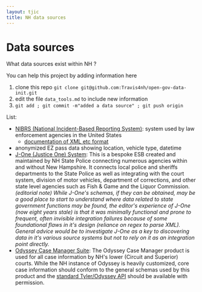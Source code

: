 ```yaml
---
layout: tjic
title: NH data sources
---
```


# Data sources

What data sources exist within NH ?

You can help this project by adding information here
1. clone this repo `git clone git@github.com:Travis4nh/open-gov-data-init.git`
1. edit the file `data_tools.md` to include new information
1. `git add ; git commit -m"added a data source" ; git push origin`


List:

- [NIBRS (National Incident-Based Reporting System)](https://www.fbi.gov/how-we-can-help-you/more-fbi-services-and-information/ucr/nibrs): system used by law enforcement agencies in the United States
  - [documentation of XML etc format](https://le.fbi.gov/informational-tools/ucr/ucr-technical-specifications-user-manuals-and-data-tools#NIBRS)
- anonymized EZ pass data showing  location, vehicle type, datetime 
- [J-One (Justice One) System](https://www.nhsp.dos.nh.gov/our-services/justice-information-bureau/j-one-program): This is a bespoke ESB created and maintained by NH State Police connecting numerous agencies within and without New Hampshire. It connects local police and sheriffs departments to the State Police as well as integrating with the court system, division of motor vehicles, department of corrections, and other state level agencies such as Fish & Game and the Liquor Commission.
*(editorial note) While J-One's schemas, if they can be obtained, may be a good place to start to understand where data related to state government functions may be found, the editor's experience of J-One (now eight years stale) is that it was minimally functional and prone to frequent, often invisible integration failures because of some foundational flaws in it's design (reliance on regex to parse XML). General advice would be to investigate J-One as a key to discovering data in it's various source systems but not to rely on it as an integration point directly.*
- [Odyssey Case Manager Suite](https://odyssey.tylertech.com/Products/ProductInfo/CaseManager.aspx): The Odyssey Case Manager product is used for all case information by NH's lower (Circuit and Superior) courts. While the NH instance of Odyssey is heavily customized, core case information should conform to the general schemas used by this product and the [standard Tyler/Odyssey API](https://www.tylertech.com/products/enterprise-justice/enterprise-justice-integration-portal) should be available with permission.
